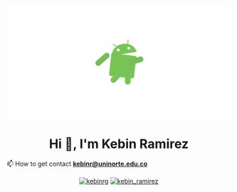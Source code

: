 ![image](https://github.com/kebinRamirez/kebinRamirez/blob/main/android.gif)

<h1 align="center">Hi 👋, I'm Kebin Ramirez </h1>



📫 How to get contact **kebinr@uninorte.edu.co**

<p align="center">
<a href="https://twitter.com/kebinrg" target="blank"><img align="center" src="https://cdn.jsdelivr.net/npm/simple-icons@3.0.1/icons/twitter.svg" alt="kebinrg" height="20" width="20" /></a>
<a href="https://www.instagram.com/kebin_ramirez/?hl=es-la" target="blank"><img align="center" src="https://cdn.jsdelivr.net/npm/simple-icons@3.0.1/icons/instagram.svg" alt="kebin_ramirez" height="20" width="20" /></a>
</p>
